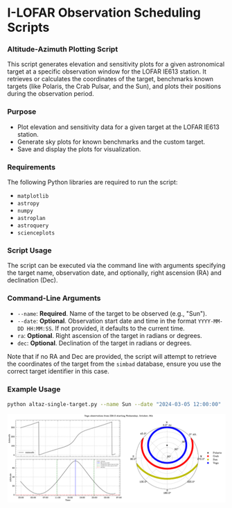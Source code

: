 # I-LOFAR Observation Scheduling Scripts

### Altitude-Azimuth Plotting Script

This script generates elevation and sensitivity plots for a given astronomical target at a specific observation window for the LOFAR IE613 station. It retrieves or calculates the coordinates of the target, benchmarks known targets (like Polaris, the Crab Pulsar, and the Sun), and plots their positions during the observation period.

### Purpose

- Plot elevation and sensitivity data for a given target at the LOFAR IE613 station.
- Generate sky plots for known benchmarks and the custom target.
- Save and display the plots for visualization.

### Requirements

The following Python libraries are required to run the script:

- `matplotlib`
- `astropy`
- `numpy`
- `astroplan`
- `astroquery`
- `scienceplots`

### Script Usage

The script can be executed via the command line with arguments specifying the target name, observation date, and optionally, right ascension (RA) and declination (Dec).

### Command-Line Arguments

- `--name`: **Required**. Name of the target to be observed (e.g., "Sun").
- `--date`: **Optional**. Observation start date and time in the format `YYYY-MM-DD HH:MM:SS`. If not provided, it defaults to the current time.
- `ra`: **Optional**. Right ascension of the target in radians or degrees.
- `dec`: **Optional**. Declination of the target in radians or degrees.

Note that if no RA and Dec are provided, the script will attempt to retrieve the coordinates of the target from the `simbad` database, ensure you use the correct target identifier in this case. 

### Example Usage

```bash
python altaz-single-target.py --name Sun --date "2024-03-05 12:00:00"
```

![Altitude-Azimuth Plot](altaz-example.png)